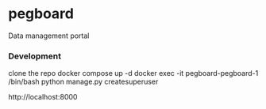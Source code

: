 # pegboard
Data management portal

### Development

clone the repo
docker compose up -d
docker exec -it pegboard-pegboard-1 /bin/bash
python manage.py createsuperuser

http://localhost:8000

